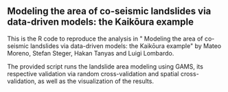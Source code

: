 ##  Modeling the area of co-seismic landslides via data-driven models: the Kaikōura example
This is the R code to reproduce the analysis in " Modeling the area of co-seismic landslides via data-driven models: the Kaikōura example" by Mateo Moreno, Stefan Steger, Hakan Tanyas and Luigi Lombardo.

The provided script runs the landslide area modeling using GAMS, its respective validation via random cross-validation and spatial cross-validation, as well as the visualization of the results.
